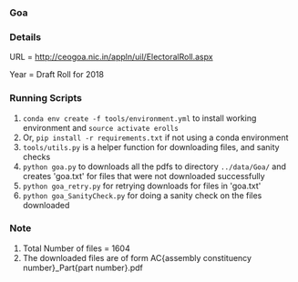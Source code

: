 ### Goa


### Details

URL = http://ceogoa.nic.in/appln/uil/ElectoralRoll.aspx

Year = Draft Roll for 2018

### Running Scripts

1. `conda env create -f tools/environment.yml` to install working environment and
    `source activate erolls`
2.  Or, `pip install -r requirements.txt` if not using a conda environment
3. `tools/utils.py` is a helper function for downloading files, and sanity checks
4. `python goa.py` to downloads all the pdfs to directory `../data/Goa/`
    and creates 'goa.txt' for files that were not downloaded successfully
5. `python goa_retry.py` for retrying downloads for files in 'goa.txt'
6. `python goa_SanityCheck.py` for doing a sanity check on the files downloaded

### Note
1. Total Number of files =  1604
2. The downloaded files are of form AC{assembly constituency number}_Part{part number}.pdf


